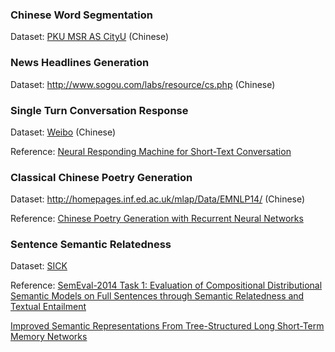 ### Chinese Word Segmentation
Dataset: [PKU MSR AS CityU](http://sighan.cs.uchicago.edu/bakeoff2005/) (Chinese)

### News Headlines Generation
Dataset: http://www.sogou.com/labs/resource/cs.php (Chinese)

### Single Turn Conversation Response
Dataset: [Weibo](http://data.noahlab.com.hk/conversation/) (Chinese)

Reference: [Neural Responding Machine for Short-Text Conversation](https://www.aclweb.org/anthology/P15-1152)

### Classical Chinese Poetry Generation
Dataset: http://homepages.inf.ed.ac.uk/mlap/Data/EMNLP14/ (Chinese)

Reference: [Chinese Poetry Generation with Recurrent Neural Networks](https://www.aclweb.org/anthology/D14-1074)

### Sentence Semantic Relatedness
Dataset: [SICK](http://marcobaroni.org/composes/sick.html)

Reference:
[SemEval-2014 Task 1: Evaluation of Compositional Distributional Semantic Models on Full Sentences through Semantic Relatedness and Textual Entailment](https://www.aclweb.org/anthology/S14-2001)

[Improved Semantic Representations From Tree-Structured Long Short-Term Memory Networks](https://www.aclweb.org/anthology/P15-1150)

